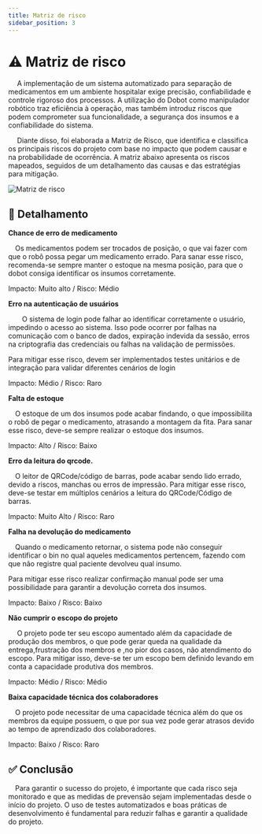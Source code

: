 ```yaml
---
title: Matriz de risco
sidebar_position: 3
---
```


# ⚠️ Matriz de risco 

&emsp; A implementação de um sistema automatizado para separação de medicamentos em um ambiente hospitalar exige precisão, confiabilidade e controle rigoroso dos processos. A utilização do Dobot como manipulador robótico traz eficiência à operação, mas também introduz riscos que podem comprometer sua funcionalidade, a segurança dos insumos e a confiabilidade do sistema.

&emsp; Diante disso, foi elaborada a Matriz de Risco, que identifica e classifica os principais riscos do projeto com base no impacto que podem causar e na probabilidade de ocorrência. A matriz abaixo apresenta os riscos mapeados, seguidos de um detalhamento das causas e das estratégias para mitigação.

<img src="../img/matriz-Risco.png" alt="Matriz de risco" />

## 📝 Detalhamento

 **Chance de erro de medicamento**

 &emsp;Os medicamentos podem ser trocados de posição, o que vai fazer com que o robô possa pegar um medicamento errado.
Para sanar esse risco, recomenda-se sempre manter o estoque na mesma posição, para que o dobot consiga identificar os insumos corretamente. 

Impacto: Muito alto / Risco: Médio 


**Erro na autenticação de usuários**

 &emsp;O sistema de login pode falhar ao identificar corretamente o usuário, impedindo o acesso ao sistema. Isso pode ocorrer por falhas na comunicação com o banco de dados, expiração indevida da sessão, erros na criptografia das credenciais ou falhas na validação de permissões.

Para mitigar esse risco, devem ser implementados testes unitários e de integração para validar diferentes cenários de login
 
Impacto: Médio / Risco: Raro

 **Falta de estoque**

  &emsp;O estoque de um dos insumos pode acabar findando, o que impossibilita o robô de pegar o medicamento, atrasando a montagem da fita. Para sanar esse risco, deve-se sempre realizar o estoque dos insumos.
 
 Impacto: Alto / Risco: Baixo

 **Erro da leitura do qrcode.**

 &emsp;O leitor de QRCode/código de barras, pode acabar sendo lido errado, devido a riscos, manchas ou erros de impressão. Para mitigar esse risco, deve-se testar em múltiplos cenários a leitura do QRCode/Código de barras.

 Impacto: Muito Alto / Risco: Raro

**Falha na devolução do medicamento**

&emsp;Quando o medicamento retornar, o sistema pode não conseguir identificar o bin no qual aqueles medicamentos pertencem, fazendo com que não registre qual paciente devolveu qual insumo.

Para mitigar esse risco realizar confirmação manual pode ser uma possibilidade para garantir a devolução correta dos insumos.

Impacto: Baixo / Risco: Baixo

**Não cumprir o escopo do projeto**

&emsp; O projeto pode ter seu escopo aumentado além da capacidade de produção dos membros, o que pode gerar queda na qualidade da entrega,frustração dos membros e ,no pior dos casos, não atendimento do escopo. Para mitigar isso, deve-se ter um escopo bem definido levando em conta a capacidade produtiva dos membros.

Impacto: Médio / Risco: Médio

**Baixa capacidade técnica dos colaboradores**

&emsp;O projeto pode necessitar de uma capacidade técnica além do que os membros da equipe possuem, o que por sua vez pode gerar atrasos devido ao tempo de aprendizado dos colaboradores.

Impacto: Baixo / Risco: Raro

## ✅ Conclusão
&emsp;Para garantir o sucesso do projeto, é importante que cada risco seja monitorado e que as medidas de prevensão sejam implementadas desde o início do projeto. O uso de testes automatizados e boas práticas de desenvolvimento é fundamental para reduzir falhas e garantir a qualidade do projeto.